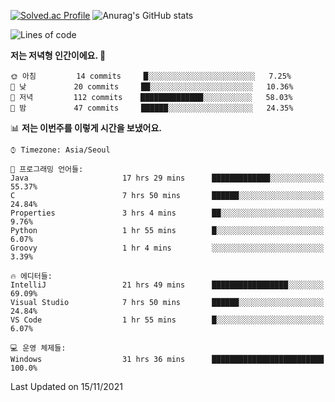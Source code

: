 

<!--
**PungwonLee/PungwonLee** is a ✨ _special_ ✨ repository because its `README.md` (this file) appears on your GitHub profile.

Here are some ideas to get you started:

- 🔭 I’m currently working on ...
- 🌱 I’m currently learning ...
- 👯 I’m looking to collaborate on ...
- 🤔 I’m looking for help with ...
- 💬 Ask me about ...
- 📫 How to reach me: ...
- 😄 Pronouns: ...
- ⚡ Fun fact: ...
-->
[![Solved.ac Profile](http://mazassumnida.wtf/api/v2/generate_badge?boj=vnddnjs00)](https://solved.ac/vnddnjs00/)
![Anurag's GitHub stats](https://github-readme-stats.vercel.app/api?username=PungwonLee&show_icons=true&theme=radical)
<!--START_SECTION:waka-->
![Lines of code](https://img.shields.io/badge/%EC%A0%80%EB%8A%94%20%EC%97%AC%ED%83%9C%EA%B9%8C%EC%A7%80%20-80468%20%EC%A4%84%EC%9D%98%20%EC%BD%94%EB%93%9C%EB%A5%BC%20%EC%9E%91%EC%84%B1%ED%96%88%EC%96%B4%EC%9A%94.-blue)

**저는 저녁형 인간이에요. 🦉** 

```text
🌞 아침         14 commits     █░░░░░░░░░░░░░░░░░░░░░░░░   7.25% 
🌆 낮　         20 commits     ██░░░░░░░░░░░░░░░░░░░░░░░   10.36% 
🌃 저녁         112 commits    ██████████████░░░░░░░░░░░   58.03% 
🌙 밤　         47 commits     ██████░░░░░░░░░░░░░░░░░░░   24.35%

```


📊 **저는 이번주를 이렇게 시간을 보냈어요.** 

```text
⌚︎ Timezone: Asia/Seoul

💬 프로그래밍 언어들: 
Java                     17 hrs 29 mins      █████████████░░░░░░░░░░░░   55.37% 
C                        7 hrs 50 mins       ██████░░░░░░░░░░░░░░░░░░░   24.84% 
Properties               3 hrs 4 mins        ██░░░░░░░░░░░░░░░░░░░░░░░   9.76% 
Python                   1 hr 55 mins        █░░░░░░░░░░░░░░░░░░░░░░░░   6.07% 
Groovy                   1 hr 4 mins         ░░░░░░░░░░░░░░░░░░░░░░░░░   3.39%

🔥 에디터들: 
IntelliJ                 21 hrs 49 mins      █████████████████░░░░░░░░   69.09% 
Visual Studio            7 hrs 50 mins       ██████░░░░░░░░░░░░░░░░░░░   24.84% 
VS Code                  1 hr 55 mins        █░░░░░░░░░░░░░░░░░░░░░░░░   6.07%

💻 운영 체제들: 
Windows                  31 hrs 36 mins      █████████████████████████   100.0%

```


 Last Updated on 15/11/2021
<!--END_SECTION:waka-->
